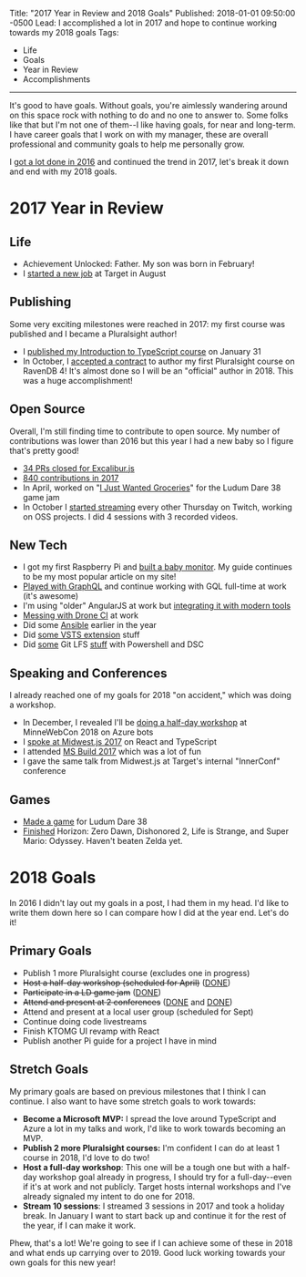 Title: "2017 Year in Review and 2018 Goals"
Published: 2018-01-01 09:50:00 -0500
Lead: I accomplished a lot in 2017 and hope to continue working towards my 2018 goals
Tags:
- Life
- Goals
- Year in Review
- Accomplishments
---

It's good to have goals. Without goals, you're aimlessly wandering around on this space rock with nothing to do and no one to answer to. Some folks like that but I'm not one of them--I like having goals, for near and long-term. I have career goals that I work on with my manager, these are overall professional and community goals to help me personally grow.

I [got a lot done in 2016](https://kamranicus.com/posts/2017-01-02-year-in-review) and continued the trend in 2017, let's break it down and end with my 2018 goals.

# 2017 Year in Review

## Life

- Achievement Unlocked: Father. My son was born in February!
- I [started a new job](https://kamranicus.com/posts/2017-08-28-joined-target) at Target in August

## Publishing

Some very exciting milestones were reached in 2017: my first course was published and I became a Pluralsight author!

- I [published my Introduction to TypeScript course](https://kamranicus.com/posts/2017-01-31-introduction-to-typescript-course-packt-publishing) on January 31
- In October, I [accepted a contract](https://kamranicus.com/posts/2017-10-10-becoming-a-pluralsight-author) to author my first Pluralsight course on RavenDB 4! It's almost done so I will be an "official" author in 2018. This was a huge accomplishment!

## Open Source

Overall, I'm still finding time to contribute to open source. My number of contributions was lower than 2016 but this year I had a new baby so I figure that's pretty good!

- [34 PRs closed for Excalibur.js](https://github.com/excaliburjs/Excalibur/pulls?page=1&q=is%3Apr+is%3Aclosed+author%3Akamranayub)
- [840 contributions in 2017](https://github.com/kamranayub?tab=overview&from=2017-12-01&to=2017-12-31)
- In April, worked on "[I Just Wanted Groceries](https://github.com/excaliburjs/ludum-38)" for the Ludum Dare 38 game jam
- In October I [started streaming](https://www.youtube.com/playlist?list=PL3ac-9HYUzQjbIWk7BczVfPqVD2_BNWhE) every other Thursday on Twitch, working on OSS projects. I did 4 sessions with 3 recorded videos.

## New Tech

- I got my first Raspberry Pi and [built a baby monitor](https://kamranicus.com/posts/2017-02-21-building-a-raspberry-pi-3-baby-monitor-livestream-audio-video). My guide continues to be my most popular article on my site!
- [Played with GraphQL](https://kamranicus.com/posts/2017-10-27-frontend-masters-node-api-graphql) and continue working with GQL full-time at work (it's awesome)
- I'm using "older" AngularJS at work but [integrating it with modern tools](https://kamranicus.com/posts/2017-10-06-webpack-karma-jest-babel-angularjs)
- [Messing with Drone CI](https://kamranicus.com/posts/2017-11-20-node-chrome-headless-drone-image) at work
- Did some [Ansible](https://github.com/ansible/ansible/pulls/kamranayub) earlier in the year
- Did [some VSTS extension](https://github.com/rschiefer/MSDeployAllTheThings/pull/6) stuff
- Did [some](https://kamranicus.com/posts/2017-02-04-powershell-dsc-git-lfs-binaries) Git LFS [stuff](https://kamranicus.com/posts/2017-06-14-downloading-git-lfs-files-from-tfs-vsts) with Powershell and DSC

## Speaking and Conferences

I already reached one of my goals for 2018 "on accident," which was doing a workshop.

- In December, I revealed I'll be [doing a half-day workshop](https://kamranicus.com/posts/2017-12-18-workshop-bots-javascript-node-minnewebcon) at MinneWebCon 2018 on Azure bots
- I [spoke at Midwest.js 2017](https://kamranicus.com/posts/2017-07-14-midwestjs-react-typescript) on React and TypeScript
- I attended [MS Build 2017](https://kamranicus.com/posts/2017-02-01-build-2017) which was a lot of fun
- I gave the same talk from Midwest.js at Target's internal "InnerConf" conference

## Games

- [Made a game](https://github.com/excaliburjs/ludum-38) for Ludum Dare 38
- [Finished](https://keeptrackofmygames.com/users/kamranicus/lists/played/?sortBy=DateAdded) Horizon: Zero Dawn, Dishonored 2, Life is Strange, and Super Mario: Odyssey. Haven't beaten Zelda yet.

# 2018 Goals

In 2016 I didn't lay out my goals in a post, I had them in my head. I'd like to write them down here so I can compare how I did at the year end. Let's do it!

## Primary Goals

- Publish 1 more Pluralsight course (excludes one in progress)
- ~~Host a half-day workshop (scheduled for April)~~ ([DONE](https://kamranicus.com/posts/2018-04-29-azure-nodejs-workshop-minnewebcon))
- ~~Participate in a LD game jam~~ ([DONE](https://kamranicus.com/posts/2018-04-29-ludum-dare-41-post-mortem))
- ~~Attend and present at 2 conferences~~ ([DONE](https://kamranicus.com/posts/2018-04-29-azure-nodejs-workshop-minnewebcon) and [DONE](https://kamranicus.com/posts/2018-05-11-ndc-minnesota-typescript-react))
- Attend and present at a local user group (scheduled for Sept)
- Continue doing code livestreams
- Finish KTOMG UI revamp with React
- Publish another Pi guide for a project I have in mind

## Stretch Goals

My primary goals are based on previous milestones that I think I can continue. I also want to have some stretch goals to work towards:

- **Become a Microsoft MVP:** I spread the love around TypeScript and Azure a lot in my talks and work, I'd like to work towards becoming an MVP.
- **Publish 2 more Pluralsight courses:** I'm confident I can do at least 1 course in 2018, I'd love to do two!
- **Host a full-day workshop**: This one will be a tough one but with a half-day workshop goal already in progress, I should try for a full-day--even if it's at work and not publicly. Target hosts internal workshops and I've already signaled my intent to do one for 2018.
- **Stream 10 sessions**: I streamed 3 sessions in 2017 and took a holiday break. In January I want to start back up and continue it for the rest of the year, if I can make it work.

Phew, that's a lot! We're going to see if I can achieve some of these in 2018 and what ends up carrying over to 2019. Good luck working towards your own goals for this new year!